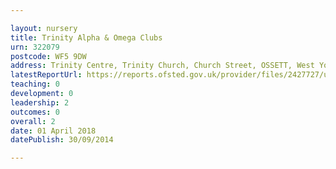 ```yaml
---

layout: nursery
title: Trinity Alpha & Omega Clubs
urn: 322079
postcode: WF5 9DW
address: Trinity Centre, Trinity Church, Church Street, OSSETT, West Yorkshire, WF5 9DW
latestReportUrl: https://reports.ofsted.gov.uk/provider/files/2427727/urn/322079.pdf
teaching: 0
development: 0
leadership: 2
outcomes: 0
overall: 2
date: 01 April 2018 
datePublish: 30/09/2014

---
```

